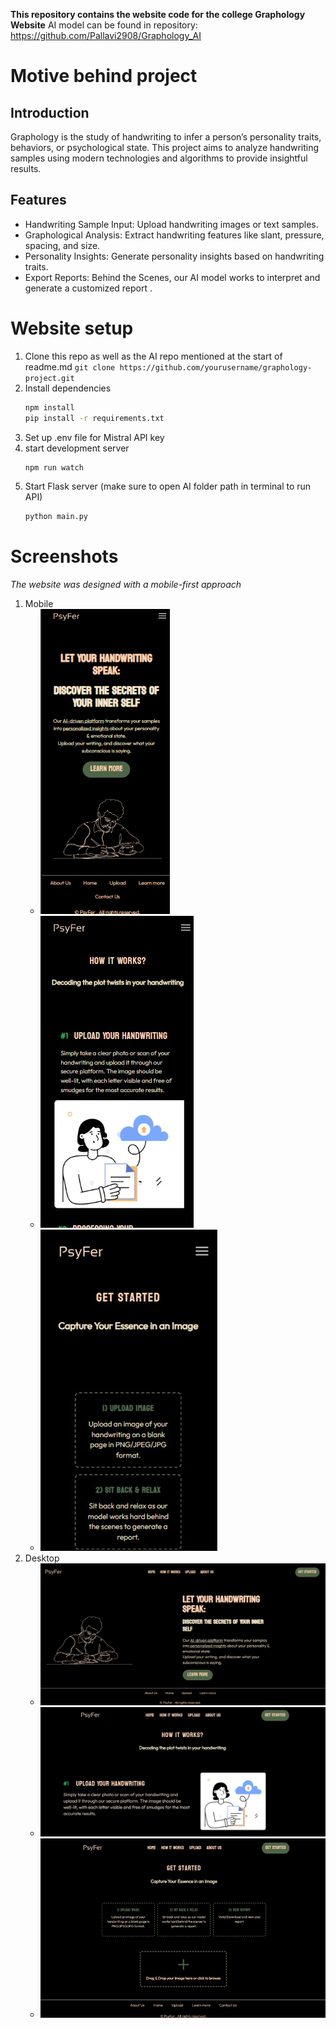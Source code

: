 **This repository contains the website code for the college Graphology Website**
AI model can be found in repository: https://github.com/Pallavi2908/Graphology_AI  

# Motive behind project
## Introduction
Graphology is the study of handwriting to infer a person’s personality traits, behaviors, or psychological state. This project aims to analyze handwriting samples using modern technologies and algorithms to provide insightful results.
## Features
  - Handwriting Sample Input: Upload handwriting images or text samples.
  - Graphological Analysis: Extract handwriting features like slant, pressure, spacing, and size.
  - Personality Insights: Generate personality insights based on handwriting traits.
  - Export Reports: Behind the Scenes, our AI model works to interpret and generate a customized report .
    
# Website setup
  1. Clone this repo as well as the AI repo mentioned at the start of readme.md
     `git clone https://github.com/yourusername/graphology-project.git`
  2. Install dependencies
     ```bash
     npm install
     pip install -r requirements.txt
  3. Set up .env file for Mistral API key
  4. start development server
     ```bash
     npm run watch
  6. Start Flask server (make sure to open AI folder path in terminal to run API)
     ```bash
     python main.py 
# Screenshots
_The website was designed with a mobile-first approach_
  1. Mobile
     - ![Landing page ](snapshots/landing_page_mobile.png)
     - ![How it works page ](snapshots/how-it-works_mobile.jpg)
     - ![Upload page ](snapshots/upload_mobile.jpg)   
  2. Desktop
     - ![Landing page ](snapshots/landing_page_desktop.png)
     - ![How it works page ](snapshots/how-it-works_desktop.jpg)
     - ![Upload page ](snapshots/upload_desktop.jpg)       
